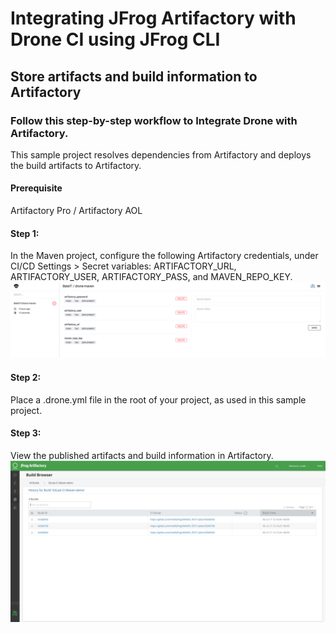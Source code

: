 # Integrating JFrog Artifactory with Drone CI using JFrog CLI
## Store artifacts and build information to Artifactory
### Follow this step-by-step workflow to Integrate Drone with Artifactory.
This sample project resolves dependencies from Artifactory and deploys the build artifacts to Artifactory.
#### Prerequisite
Artifactory Pro / Artifactory AOL  

#### Step 1:
In the Maven project, configure the following Artifactory credentials, under CI/CD Settings > Secret variables: ARTIFACTORY_URL, ARTIFACTORY_USER, ARTIFACTORY_PASS, and MAVEN_REPO_KEY.
![screenshot](img/ScreenShot1.png)

#### Step 2:
Place a .drone.yml file in the root of your project, as used in this sample project.

#### Step 3:
View the published artifacts and build information in Artifactory.
![screenshot](img/Screen_Shot2.png)
